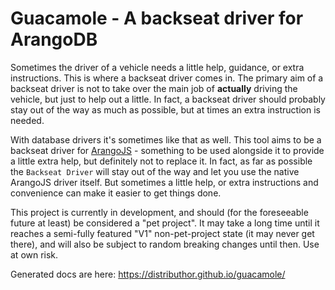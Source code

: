 # Guacamole - A backseat driver for ArangoDB

Sometimes the driver of a vehicle needs a little help, guidance, or extra instructions. This is where a backseat driver comes in. The primary aim of a backseat driver is not to take over the main job of **actually** driving the vehicle, but just to help out a little. In fact, a backseat driver should probably stay out of the way as much as possible, but at times an extra instruction is needed.

With database drivers it's sometimes like that as well. This tool aims to be a backseat driver for [ArangoJS](https://github.com/arangodb/arangojs) - something to be used alongside it to provide a little extra help, but definitely not to replace it. In fact, as far as possible the `Backseat Driver` will stay out of the way and let you use the native ArangoJS driver itself. But sometimes a little help, or extra instructions and convenience can make it easier to get things done.

This project is currently in development, and should (for the foreseeable future at least) be considered a "pet project". It may take a long time until it reaches a semi-fully featured "V1" non-pet-project state (it may never get there), and will also be subject to random breaking changes until then. Use at own risk.

Generated docs are here: https://distributhor.github.io/guacamole/
